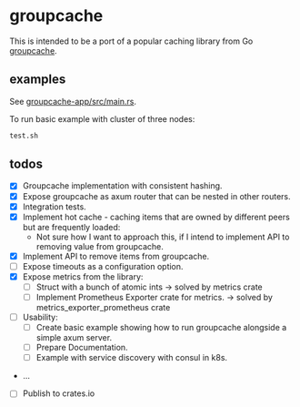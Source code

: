 # groupcache

This is intended to be a port of a popular caching library from Go [groupcache](https://github.com/golang/groupcache).

## examples
See [groupcache-app/src/main.rs](groupcache-app/src/main.rs).

To run basic example with cluster of three nodes:
```bash
test.sh
```

## todos
- [x] Groupcache implementation with consistent hashing.
- [x] Expose groupcache as axum router that can be nested in other routers.
- [x] Integration tests.
- [x] Implement hot cache - caching items that are owned by different peers but are frequently loaded:
  - Not sure how I want to approach this, if I intend to implement API to removing value from groupcache.
- [x] Implement API to remove items from groupcache.
- [ ] Expose timeouts as a configuration option.
- [x] Expose metrics from the library:
  - [ ] Struct with a bunch of atomic ints -> solved by metrics crate
  - [ ] Implement Prometheus Exporter crate for metrics. -> solved by metrics_exporter_prometheus crate
- [ ] Usability:
    - [ ] Create basic example showing how to run groupcache alongside a simple axum server.
    - [ ] Prepare Documentation.
    - [ ] Example with service discovery with consul in k8s.
- ...
- [ ] Publish to crates.io
